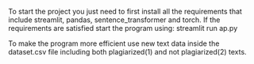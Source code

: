 To start the project you just need to first install all the requirements that include streamlit, pandas, sentence_transformer and torch.
If the requirements are satisfied start the program using: streamlit run ap.py

To make the program more efficient use new text data inside the dataset.csv file including both plagiarized(1) and not plagiarized(2) texts.